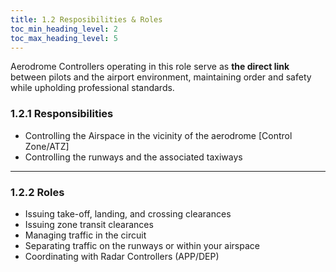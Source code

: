 ```yaml
---
title: 1.2 Resposibilities & Roles
toc_min_heading_level: 2
toc_max_heading_level: 5
---
```

Aerodrome Controllers operating in this role serve as **the direct link** between pilots and the airport environment, maintaining order and safety while upholding professional standards.

### 1.2.1 Responsibilities
- Controlling the Airspace in the vicinity of the aerodrome [Control Zone/ATZ]
- Controlling the runways and the associated taxiways

---

### 1.2.2 Roles
- Issuing take-off, landing, and crossing clearances
- Issuing zone transit clearances
- Managing traffic in the circuit
- Separating traffic on the runways or within your airspace
- Coordinating with Radar Controllers (APP/DEP)
